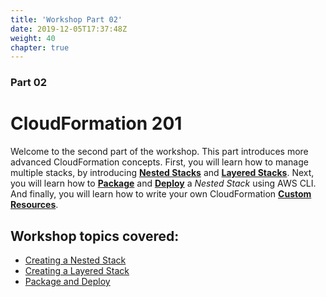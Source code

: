 ```yaml
---
title: 'Workshop Part 02'
date: 2019-12-05T17:37:48Z
weight: 40
chapter: true
---
```


### Part 02

# CloudFormation 201

Welcome to the second part of the workshop. This part introduces more advanced CloudFormation concepts. First, you will learn how to manage multiple stacks, by introducing **[Nested Stacks](https://docs.aws.amazon.com/AWSCloudFormation/latest/UserGuide/using-cfn-nested-stacks.html)** and **[Layered Stacks](https://docs.aws.amazon.com/AWSCloudFormation/latest/UserGuide/using-cfn-stack-exports.html)**. Next, you will learn how to **[Package](https://docs.aws.amazon.com/AWSCloudFormation/latest/UserGuide/using-cfn-cli-package.html)** and **[Deploy](https://docs.aws.amazon.com/AWSCloudFormation/latest/UserGuide/using-cfn-cli-deploy.html)** a _Nested Stack_ using AWS CLI. And finally, you will learn how to write your own CloudFormation **[Custom Resources](https://docs.aws.amazon.com/AWSCloudFormation/latest/UserGuide/template-custom-resources.html)**.

## Workshop topics covered:

+ [Creating a Nested Stack](/40-workshop-part-02/10-nested-stack)
+ [Creating a Layered Stack](/40-workshop-part-02/20-layered-stack)
+ [Package and Deploy](/40-workshop-part-02/30-package-and-deploy)
